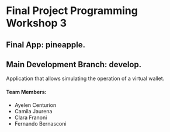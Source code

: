 # Final Project Programming Workshop 3

## Final App: pineapple.
## Main Development Branch: develop.

Application that allows simulating the operation of a virtual wallet.

#### Team Members:

- Ayelen Centurion
- Camila Jaurena
- Clara Franoni
- Fernando Bernasconi
